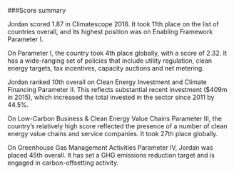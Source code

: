 



###Score summary

Jordan scored 1.87 in Climatescope 2016. It took 11th place on the list of countries overall, and its highest position was on Enabling Framework Parameter I.

On Parameter I, the country took 4th place globally, with a score of 2.32. It has a wide-ranging set of policies that include utility regulation, clean energy targets, tax incentives, capacity auctions and net metering.

Jordan ranked 10th overall on Clean Energy Investment and Climate Financing Parameter II. This reflects substantial recent investment ($409m in 2015), which increased the total invested in the sector since 2011 by 44.5%.

On Low-Carbon Business & Clean Energy Value Chains Parameter III, the country’s relatively high score reflected the presence of a number of clean energy value chains and service companies. It took 27th place globally. 

On Greenhouse Gas Management Activities Parameter IV, Jordan was placed 45th overall. It has set a GHG emissions reduction target and is engaged in carbon-offsetting activity.
